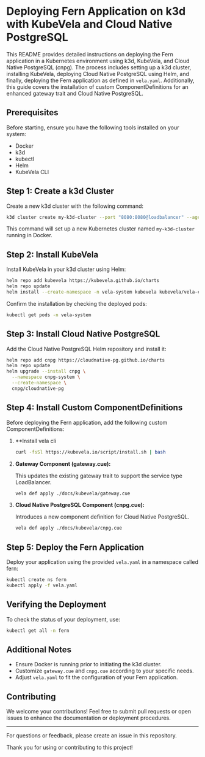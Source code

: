 
# Deploying Fern Application on k3d with KubeVela and Cloud Native PostgreSQL

This README provides detailed instructions on deploying the Fern application in a Kubernetes environment using k3d, KubeVela, and Cloud Native PostgreSQL (cnpg). The process includes setting up a k3d cluster, installing KubeVela, deploying Cloud Native PostgreSQL using Helm, and finally, deploying the Fern application as defined in `vela.yaml`. Additionally, this guide covers the installation of custom ComponentDefinitions for an enhanced gateway trait and Cloud Native PostgreSQL.

## Prerequisites

Before starting, ensure you have the following tools installed on your system:

- Docker
- k3d
- kubectl
- Helm
- KubeVela CLI

## Step 1: Create a k3d Cluster

Create a new k3d cluster with the following command:

```bash
k3d cluster create my-k3d-cluster --port "8080:8080@loadbalancer" --agents 3
```

This command will set up a new Kubernetes cluster named `my-k3d-cluster` running in Docker.

## Step 2: Install KubeVela

Install KubeVela in your k3d cluster using Helm:

```bash
helm repo add kubevela https://kubevela.github.io/charts
helm repo update
helm install --create-namespace -n vela-system kubevela kubevela/vela-core --wait
```

Confirm the installation by checking the deployed pods:

```bash
kubectl get pods -n vela-system
```

## Step 3: Install Cloud Native PostgreSQL

Add the Cloud Native PostgreSQL Helm repository and install it:

```bash
helm repo add cnpg https://cloudnative-pg.github.io/charts
helm repo update
helm upgrade --install cnpg \
  --namespace cnpg-system \
  --create-namespace \
  cnpg/cloudnative-pg
```

## Step 4: Install Custom ComponentDefinitions

Before deploying the Fern application, add the following custom ComponentDefinitions:

1. **Install vela cli
  
   ```bash
   curl -fsSl https://kubevela.io/script/install.sh | bash
   ```

1. **Gateway Component (gateway.cue):**
   
   This updates the existing gateway trait to support the service type LoadBalancer.

   ```bash
   vela def apply ./docs/kubevela/gateway.cue
   ```

2. **Cloud Native PostgreSQL Component (cnpg.cue):**
   
   Introduces a new component definition for Cloud Native PostgreSQL.

   ```bash
   vela def apply ./docs/kubevela/cnpg.cue
   ```

## Step 5: Deploy the Fern Application

Deploy your application using the provided `vela.yaml` in a namespace called fern:

```bash
kubectl create ns fern
kubectl apply -f vela.yaml
```

## Verifying the Deployment

To check the status of your deployment, use:

```bash
kubectl get all -n fern
```

## Additional Notes

- Ensure Docker is running prior to initiating the k3d cluster.
- Customize `gateway.cue` and `cnpg.cue` according to your specific needs.
- Adjust `vela.yaml` to fit the configuration of your Fern application.

## Contributing

We welcome your contributions! Feel free to submit pull requests or open issues to enhance the documentation or deployment procedures.

---

For questions or feedback, please create an issue in this repository.

Thank you for using or contributing to this project!

